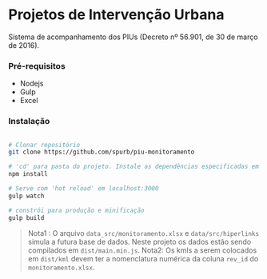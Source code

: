 # Projetos de Intervenção Urbana 

Sistema de acompanhamento dos PIUs (Decreto nº 56.901, de 30 de março de 2016).

### Pré-requisitos
* Nodejs 
* Gulp
* Excel

### Instalação
``` bash

# Clonar repositório
git clone https://github.com/spurb/piu-monitoramento

# 'cd' para pasta do projeto. Instale as dependências especificadas em package.json
npm install

# Serve com 'hot reload' em localhost:3000
gulp watch

# constrói para produção e minificação 
gulp build

```

> Nota1 : O arquivo ``data_src/monitoramento.xlsx``  e ``data/src/hiperlinks`` simula a futura base de dados. Neste projeto os dados estão sendo compilados em `dist/main.min.js`.
> Nota2: Os kmls a serem colocados em `dist/kml` devem ter a nomenclatura numérica da coluna `rev_id` do `monitoramento.xlsx`. 

